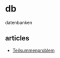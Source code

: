 # db
datenbanken

## articles
* [Teilsummenproblem](https://www.informatik-aktuell.de/betrieb/datenbanken/mit-t-sql-das-teilsummenproblem-geloest.html)
